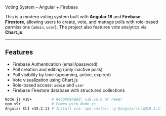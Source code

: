 Voting System – Angular + Firebase

This is a modern voting system built with **Angular 18** and **Firebase Firestore**, allowing users to create, vote, and manage polls with role-based permissions (`admin`, `user`). The project also features vote analytics via **Chart.js**.

---

##  Features

- Firebase Authentication (email/password)
-  Poll creation and editing (only inactive polls)
-  Poll visibility by time (upcoming, active, expired)
-  Vote visualization using Chart.js
-  Role-based access: `admin` and `user`
-  Firebase Firestore database with structured collections

```bash
Node.js v18+         # Recommended: v18.16.0 or newer
npm v9+              # Comes with Node.js
Angular CLI v18.2.11 # Install via: npm install -g @angular/cli@18.2.11

